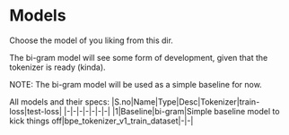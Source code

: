 # Models

Choose the model of you liking from this dir.

The bi-gram model will see some form of development, given that the tokenizer is ready (kinda).

NOTE: The bi-gram model will be used as a simple baseline for now.

All models and their specs:
|S.no|Name|Type|Desc|Tokenizer|train-loss|test-loss|
|-|-|-|-|-|-|-|
|1|Baseline|bi-gram|Simple baseline model to kick things off|bpe_tokenizer_v1_train_dataset|-|-|